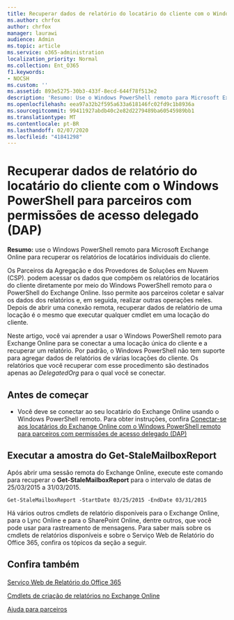 ```yaml
---
title: Recuperar dados de relatório do locatário do cliente com o Windows PowerShell para parceiros com permissões de acesso delegado (DAP)
ms.author: chrfox
author: chrfox
manager: laurawi
audience: Admin
ms.topic: article
ms.service: o365-administration
localization_priority: Normal
ms.collection: Ent_O365
f1.keywords:
- NOCSH
ms.custom: ''
ms.assetid: 893e5275-30b3-433f-8ecd-644f78f513e2
description: 'Resumo: Use o Windows PowerShell remoto para Microsoft Exchange Online para recuperar os relatórios de locatários individuais do cliente.'
ms.openlocfilehash: eea97a32b2f595a633a618146fc02fd9c1b8936a
ms.sourcegitcommit: 99411927abdb40c2e82d2279489ba60545989bb1
ms.translationtype: MT
ms.contentlocale: pt-BR
ms.lasthandoff: 02/07/2020
ms.locfileid: "41841298"
---
```

# <a name="retrieve-customer-tenant-reporting-data-with-windows-powershell-for-delegated-access-permissions-dap-partners"></a>Recuperar dados de relatório do locatário do cliente com o Windows PowerShell para parceiros com permissões de acesso delegado (DAP)

 **Resumo:** use o Windows PowerShell remoto para Microsoft Exchange Online para recuperar os relatórios de locatários individuais do cliente.
  
Os Parceiros da Agregação e dos Provedores de Soluções em Nuvem (CSP). podem acessar os dados que compõem os relatórios de locatários do cliente diretamente por meio do Windows PowerShell remoto para o PowerShell do Exchange Online. Isso permite aos parceiros coletar e salvar os dados dos relatórios e, em seguida, realizar outras operações neles. Depois de abrir uma conexão remota, recuperar dados de relatório de uma locação é o mesmo que executar qualquer cmdlet em uma locação do cliente.
  
Neste artigo, você vai aprender a usar o Windows PowerShell remoto para Exchange Online para se conectar a uma locação única do cliente e a recuperar um relatório. Por padrão, o Windows PowerShell não tem suporte para agregar dados de relatórios de várias locações do cliente. Os relatórios que você recuperar com esse procedimento são destinados apenas ao  _DelegatedOrg_ para o qual você se conectar.
  
 
## <a name="before-you-begin"></a>Antes de começar

- Você deve se conectar ao seu locatário do Exchange Online usando o Windows PowerShell remoto. Para obter instruções, confira [Conectar-se aos locatários do Exchange Online com o Windows PowerShell remoto para parceiros com permissões de acesso delegado (DAP)](connect-to-exchange-online-tenants-with-remote-windows-powershell-for-delegated.md)
    
## <a name="run-the-get-stalemailboxreport-sample"></a>Executar a amostra do Get-StaleMailboxReport

Após abrir uma sessão remota do Exchange Online, execute este comando para recuperar o **Get-StaleMailboxReport** para o intervalo de datas de 25/03/2015 a 31/03/2015.
  
```
Get-StaleMailboxReport -StartDate 03/25/2015 -EndDate 03/31/2015
```

Há vários outros cmdlets de relatório disponíveis para o Exchange Online, para o Lync Online e para o SharePoint Online, dentre outros, que você pode usar para rastreamento de mensagens. Para saber mais sobre os cmdlets de relatórios disponíveis e sobre o Serviço Web de Relatório do Office 365, confira os tópicos da seção a seguir.
  
## <a name="see-also"></a>Confira também

#### 

[Serviço Web de Relatório do Office 365](https://go.microsoft.com/fwlink/p/?LinkId=532777)
  
[Cmdlets de criação de relatórios no Exchange Online](https://go.microsoft.com/fwlink/p/?LinkId=526430)
  
[Ajuda para parceiros](https://go.microsoft.com/fwlink/p/?LinkID=533477)

